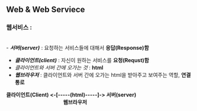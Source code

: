 ## Web & Web Serviece

### 웹서비스 :
  <br>- _<strong>서버(server)</strong>_ : 요청하는 서비스들에 대해서 <strong>응답(Response)함</strong>
  - _<strong>클라이언트(client)</strong>_ :  자신이 원하는 서비스를 <strong>요청(Requst)함</strong>
  - _클라이언트와 서버 간에 오가는 것_ : <strong>html</strong>
  - _<strong>웹브라우저</strong>_ : 클라이언트와 서버 간에 오가는 html을 받아주고 보여주는 역할, <strong>연결 통로</strong>

  <strong>클라이언트(Client)  <-[-----(html)-----]-> 서버(server)</strong>
  <br><strong>                      웹브라우저</strong>
